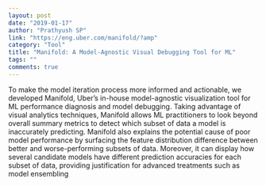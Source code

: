 ```yaml
---
layout: post
date: "2019-01-17"
author: "Prathyush SP"
link: "https://eng.uber.com/manifold/?amp"
category: "Tool"
title: "Manifold: A Model-Agnostic Visual Debugging Tool for ML"
tags: ""
comments: true
---
```

To make the model iteration process more informed and actionable, we developed Manifold, Uber’s in-house model-agnostic visualization tool for ML performance diagnosis and model debugging. Taking advantage of visual analytics techniques, Manifold allows ML practitioners to look beyond overall summary metrics to detect which subset of data a model is inaccurately predicting. Manifold also explains the potential cause of poor model performance by surfacing the feature distribution difference between better and worse-performing subsets of data. Moreover, it can display how several candidate models have different prediction accuracies for each subset of data, providing justification for advanced treatments such as model ensembling